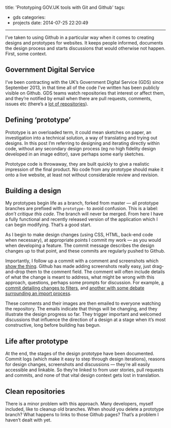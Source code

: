 title: 'Prototyping GOV.UK tools with Git and Github'
tags:
  - gds
categories:
  - projects
date: 2014-07-25 22:20:49
---

I’ve taken to using Github in a particular way when it comes to creating designs and prototypes for websites. It keeps people informed, documents the design process and starts discussions that would otherwise not happen. First, some context.

## Government Digital Service

I’ve been contracting with the UK’s Government Digital Service (GDS) since September 2013, in that time all of the code I’ve written has been publicly visible on Github. GDS teams watch repositories that interest or affect them, and they’re notified by email when there are pull requests, comments, issues etc (there’s a [lot of repositories](https://github.com/alphagov)).

## Defining ‘prototype’

Prototype is an overloaded term, it could mean sketches on paper, an investigation into a technical solution, a way of translating and trying out designs. In this post I’m referring to designing and iterating directly within code, without any secondary design process (eg no high fidelity design developed in an image editor), save perhaps some early sketches.

Prototype code is throwaway, they are built quickly to give a realistic impression of the final product. No code from any prototype should make it onto a live website, at least not without considerable review and revision.

## Building a design

My prototypes begin life as a branch, forked from master — all prototype branches are prefixed with `prototype-` to avoid confusion. This is a label: _don’t critique this code_. The branch will never be merged. From here I have a fully functional and recently released version of the application which I can begin modifying. That’s a good start.

As I begin to make design changes (using CSS, HTML, back-end code when necessary), at appropriate points I commit my work — as you would when developing a feature. The commit message describes the design changes up to that point, and these commits are regularly pushed to Github.

Importantly, I follow up a commit with a comment and screenshots which [show the thing](https://gds.blog.gov.uk/2014/06/03/principles-for-prototyping/). Github has made adding screenshots really easy, just drag-and-drop them to the comment field. The comment will often include details of what the change is meant to address, what might be wrong with this approach, questions, perhaps some prompts for discussion. For example, [a commit detailing changes to filters](https://github.com/alphagov/transition/commit/58fdbf5a87196cf0230b7206e765e116540791a2), and [another with some debate surrounding an import process](https://github.com/alphagov/transition/commit/5c186832ffafa9ac600b2b6140816cec967bc21d).

These comments and their images are then emailed to everyone watching the repository. The emails indicate that things will be changing, and they illustrate the design progress so far. They trigger important and welcomed discussions that influence the direction of a design at a stage when it’s most constructive, long before building has begun.

## Life after prototype

At the end, the stages of the design prototype have been documented. Commit logs (which make it easy to step through design iterations), reasons for design changes, screenshots and discussions — they’re all easily accessible and linkable. So they’re linked to from user stories, pull requests and commits, and none of that vital design context gets lost in translation.

## Clean repositories

There is a minor problem with this approach. Many developers, myself included, like to cleanup old branches. When should you delete a prototype branch? What happens to links to those Github pages? That’s a problem I haven’t dealt with yet.
